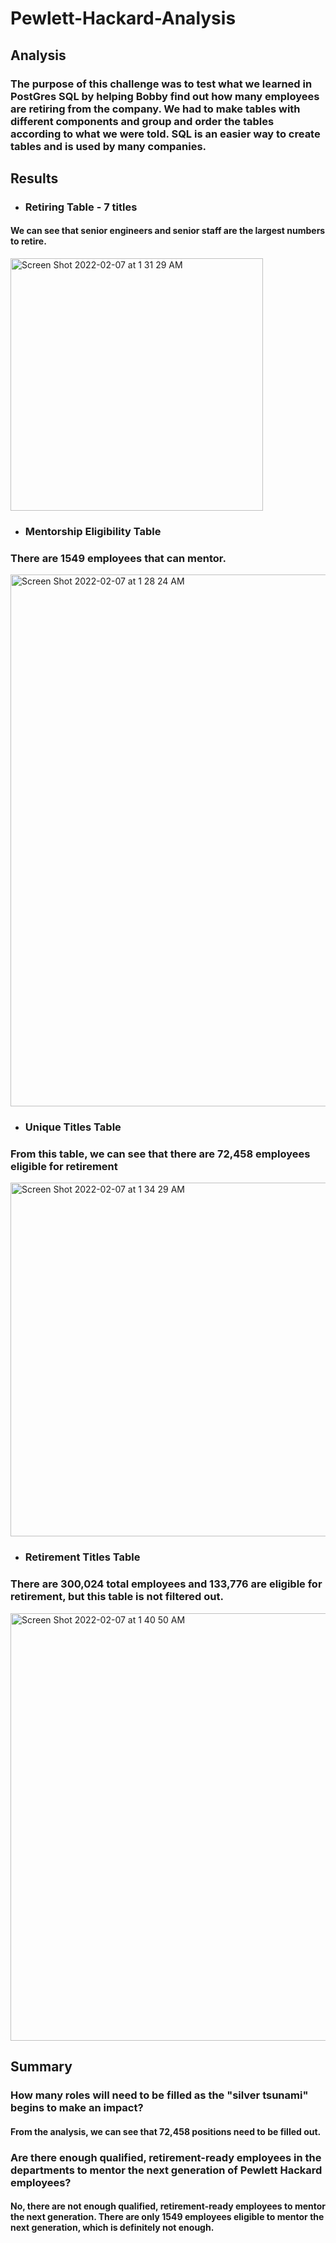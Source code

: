 # Pewlett-Hackard-Analysis

## Analysis

### The purpose of this challenge was to test what we learned in PostGres SQL by helping Bobby find out how many employees are retiring from the company. We had to make tables with different components and group and order the tables according to what we were told. SQL is an easier way to create tables and is used by many companies. 

## Results

* ### Retiring Table - 7 titles
#### We can see that senior engineers and senior staff are the largest numbers to retire.
<img width="404" alt="Screen Shot 2022-02-07 at 1 31 29 AM" src="https://user-images.githubusercontent.com/95302013/152736664-ceb688a2-3480-4f0e-a79d-a04325cf9d7d.png">

* ### Mentorship Eligibility Table
### There are 1549 employees that can mentor.
<img width="851" alt="Screen Shot 2022-02-07 at 1 28 24 AM" src="https://user-images.githubusercontent.com/95302013/152736851-1051b363-739f-452c-afec-6f64f891e13b.png">

* ### Unique Titles Table
### From this table, we can see that there are 72,458 employees eligible for retirement
<img width="566" alt="Screen Shot 2022-02-07 at 1 34 29 AM" src="https://user-images.githubusercontent.com/95302013/152737210-884b6346-ffe0-468f-add7-b1e6029af78e.png">

* ### Retirement Titles Table
### There are 300,024 total employees and 133,776 are eligible for retirement, but this table is not filtered out.
<img width="684" alt="Screen Shot 2022-02-07 at 1 40 50 AM" src="https://user-images.githubusercontent.com/95302013/152737732-c2d8ee64-0b68-422f-9048-5a7d9bf18598.png">


## Summary

### How many roles will need to be filled as the "silver tsunami" begins to make an impact?
#### From the analysis, we can see that 72,458 positions need to be filled out.

### Are there enough qualified, retirement-ready employees in the departments to mentor the next generation of Pewlett Hackard employees?
#### No, there are not enough qualified, retirement-ready employees to mentor the next generation. There are only 1549 employees eligible to mentor the next generation, which is definitely not enough.
